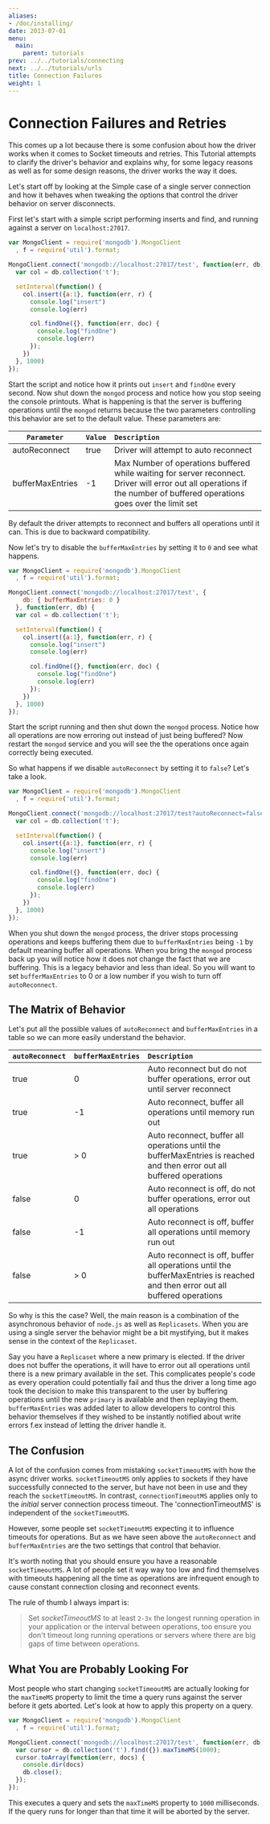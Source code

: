 ```yaml
---
aliases:
- /doc/installing/
date: 2013-07-01
menu:
  main:
    parent: tutorials
prev: ../../tutorials/connecting
next: ../../tutorials/urls
title: Connection Failures
weight: 1
---
```

# Connection Failures and Retries

This comes up a lot because there is some confusion about how the driver works when it comes to Socket timeouts and retries. This Tutorial attempts to clarify the driver's behavior and explains why, for some legacy reasons as well as for some design reasons, the driver works the way it does.

Let's start off by looking at the Simple case of a single server connection and how it behaves when tweaking the options that control the driver behavior on server disconnects.

First let's start with a simple script performing inserts and find, and running against a server on `localhost:27017`.

```javascript
var MongoClient = require('mongodb').MongoClient
  , f = require('util').format;

MongoClient.connect('mongodb://localhost:27017/test', function(err, db) {
  var col = db.collection('t');

  setInterval(function() {
    col.insert({a:1}, function(err, r) {
      console.log("insert")
      console.log(err)

      col.findOne({}, function(err, doc) {
        console.log("findOne")
        console.log(err)
      });
    })
  }, 1000)
});
```

Start the script and notice how it prints out `insert` and `findOne` every second. Now shut down the `mongod` process and notice how you stop seeing the console printouts. What is happening is that the server is buffering operations until the `mongod` returns because the two parameters controlling this behavior are set to the default value. These parameters are:

| `Parameter`          | `Value` | `Description`                              |
| ------------- | :--------- | :-----------------------------------------------------------|
| autoReconnect | true | Driver will attempt to auto reconnect |
| bufferMaxEntries| -1 | Max Number of operations buffered while waiting for server reconnect. Driver will error out all operations if the number of buffered operations goes over the limit set |

By default the driver attempts to reconnect and buffers all operations until it can. This is due to backward compatibility.

Now let's try to disable the `bufferMaxEntries` by setting it to `0` and see what happens.

```javascript
var MongoClient = require('mongodb').MongoClient
  , f = require('util').format;

MongoClient.connect('mongodb://localhost:27017/test', {
    db: { bufferMaxEntries: 0 }
  }, function(err, db) {
  var col = db.collection('t');

  setInterval(function() {
    col.insert({a:1}, function(err, r) {
      console.log("insert")
      console.log(err)

      col.findOne({}, function(err, doc) {
        console.log("findOne")
        console.log(err)
      });
    })
  }, 1000)
});
```

Start the script running and then shut down the `mongod` process. Notice how all operations are now erroring out instead of just being buffered? Now restart the `mongod` service and you will see the the operations once again correctly being executed.

So what happens if we disable `autoReconnect` by setting it to `false`? Let's take a look.

```javascript
var MongoClient = require('mongodb').MongoClient
  , f = require('util').format;

MongoClient.connect('mongodb://localhost:27017/test?autoReconnect=false', function(err, db) {
  var col = db.collection('t');

  setInterval(function() {
    col.insert({a:1}, function(err, r) {
      console.log("insert")
      console.log(err)

      col.findOne({}, function(err, doc) {
        console.log("findOne")
        console.log(err)
      });
    })
  }, 1000)
});
```

When you shut down the `mongod` process, the driver stops processing operations and keeps buffering them due to `bufferMaxEntries` being `-1` by default meaning buffer all operations. When you bring the `mongod` process back up you will notice how it does not change the fact that we are buffering. This is a legacy behavior and less than ideal. So you will want to set `bufferMaxEntries` to 0 or a low number if you wish to turn off `autoReconnect`.

## The Matrix of Behavior
Let's put all the possible values of `autoReconnect` and `bufferMaxEntries` in a table so we can more easily understand the behavior.

| `autoReconnect` | `bufferMaxEntries`   | `Description` |
| :--------- | :--------- | :------- |
| true | 0| Auto reconnect but do not buffer operations, error out until server reconnect |
| true | -1| Auto reconnect, buffer all operations until memory run out |
| true | > 0| Auto reconnect, buffer all operations until the bufferMaxEntries is reached and then error out all buffered operations |
| false | 0| Auto reconnect is off, do not buffer operations, error out all operations |
| false |-1| Auto reconnect is off, buffer all operations until memory run out |
| false |> 0| Auto reconnect is off, buffer all operations until the bufferMaxEntries is reached and then error out all buffered operations |

So why is this the case? Well, the main reason is a combination of the asynchronous behavior of `node.js` as well as `Replicasets`. When you are using a single server the behavior might be a bit mystifying, but it makes sense in the context of the `Replicaset`.

Say you have a `Replicaset` where a new primary is elected. If the driver does not buffer the operations, it will have to error out all operations until there is a new primary available in the set. This complicates people's code as every operation could potentially fail and thus the driver a long time ago took the decision to make this transparent to the user by buffering operations until the new `primary` is available and then replaying them. `bufferMaxEntries` was added later to allow developers to control this behavior themselves if they wished to be instantly notified about write errors f.ex instead of letting the driver handle it.

## The Confusion

A lot of the confusion comes from mistaking `socketTimeoutMS` with how the async driver works. `socketTimeoutMS` only applies to sockets if they have successfully connected to the server, but have not been in use and they reach the `socketTimeoutMS`. In contrast, `connectionTimeoutMS` applies only to the _initial_ server connection process timeout.  The 'connectionTimeoutMS' is independent of the `socketTimeoutMS`.

However, some people set `socketTimeoutMS` expecting it to influence timeouts for operations. But as we have seen above the `autoReconnect` and `bufferMaxEntries` are the two settings that control that behavior.

It's worth noting that you should ensure you have a reasonable `socketTimeoutMS`. A lot of people set it way way too low and find themselves with timeouts happening all the time as operations are infrequent enough to cause constant connection closing and reconnect events.

The rule of thumb I always impart is:

>Set *socketTimeoutMS* to at least `2-3x` the longest running operation in your application or the interval between operations, too ensure you don't timeout long running operations or servers where there are big gaps of time between operations.

## What You are Probably Looking For

Most people who start changing `socketTimeoutMS` are actually looking for the `maxTimeMS` property to limit the time a query runs against the server before it gets aborted. Let's look at how to apply this property on a query.

```javascript
var MongoClient = require('mongodb').MongoClient
  , f = require('util').format;

MongoClient.connect('mongodb://localhost:27017/test', function(err, db) {
  var cursor = db.collection('t').find({}).maxTimeMS(1000);
  cursor.toArray(function(err, docs) {
    console.dir(docs)
    db.close();
  });
});
```

This executes a query and sets the `maxTimeMS` property to `1000` milliseconds. If the query runs for longer than that time it will be aborted by the server.
